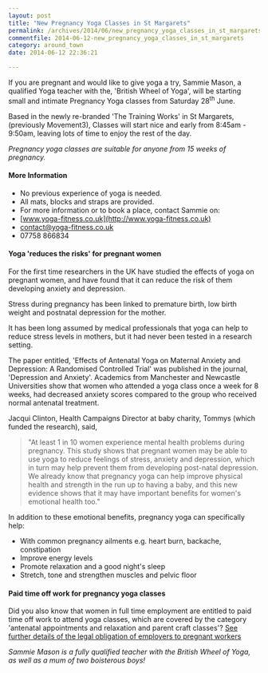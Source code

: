 ```yaml
---
layout: post
title: "New Pregnancy Yoga Classes in St Margarets"
permalink: /archives/2014/06/new_pregnancy_yoga_classes_in_st_margarets.html
commentfile: 2014-06-12-new_pregnancy_yoga_classes_in_st_margarets
category: around_town
date: 2014-06-12 22:36:21

---
```


If you are pregnant and would like to give yoga a try, Sammie Mason, a qualified Yoga teacher with the, 'British Wheel of Yoga', will be starting small and intimate Pregnancy Yoga classes from Saturday 28<sup>th</sup> June.

Based in the newly re-branded 'The Training Works' in St Margarets, (previously Movement3), Classes will start nice and early from 8:45am - 9:50am, leaving lots of time to enjoy the rest of the day.

*Pregnancy yoga classes are suitable for anyone from 15 weeks of pregnancy.*

#### More Information

-   No previous experience of yoga is needed.
-   All mats, blocks and straps are provided.
-   For more information or to book a place, contact Sammie on:
-   [www.yoga-fitness.co.uk](http://www.yoga-fitness.co.uk)
-   <contact@yoga-fitness.co.uk>
-   07758 866834

#### Yoga 'reduces the risks' for pregnant women

For the first time researchers in the UK have studied the effects of yoga on pregnant women, and have found that it can reduce the risk of them developing anxiety and depression.

Stress during pregnancy has been linked to premature birth, low birth weight and postnatal depression for the mother.

It has been long assumed by medical professionals that yoga can help to reduce stress levels in mothers, but it had never been tested in a research setting.

The paper entitled, 'Effects of Antenatal Yoga on Maternal Anxiety and Depression: A Randomised Controlled Trial' was published in the journal, 'Depression and Anxiety'. Academics from Manchester and Newcastle Universities show that women who attended a yoga class once a week for 8 weeks, had decreased anxiety scores compared to the group who received normal antenatal treatment.

Jacqui Clinton, Health Campaigns Director at baby charity, Tommys (which funded the research), said,

> "At least 1 in 10 women experience mental health problems during pregnancy. This study shows that pregnant women may be able to use yoga to reduce feelings of stress, anxiety and depression, which in turn may help prevent them from developing post-natal depression. We already know that pregnancy yoga can help improve physical health and strength in the run up to having a baby, and this new evidence shows that it may have important benefits for women's emotional health too."

In addition to these emotional benefits, pregnancy yoga can specifically help:

-   With common pregnancy ailments e.g. heart burn, backache, constipation
-   Improve energy levels
-   Promote relaxation and a good night's sleep
-   Stretch, tone and strengthen muscles and pelvic floor

#### Paid time off work for pregnancy yoga classes

Did you also know that women in full time employment are entitled to paid time off work to attend yoga classes, which are covered by the category 'antenatal appointments and relaxation and parent craft classes'? [See further details of the legal obligation of employers to pregnant workers](http://www.gov.uk/working-when-pregnant-your-rights)

*Sammie Mason is a fully qualified teacher with the British Wheel of Yoga, as well as a mum of two boisterous boys!*
